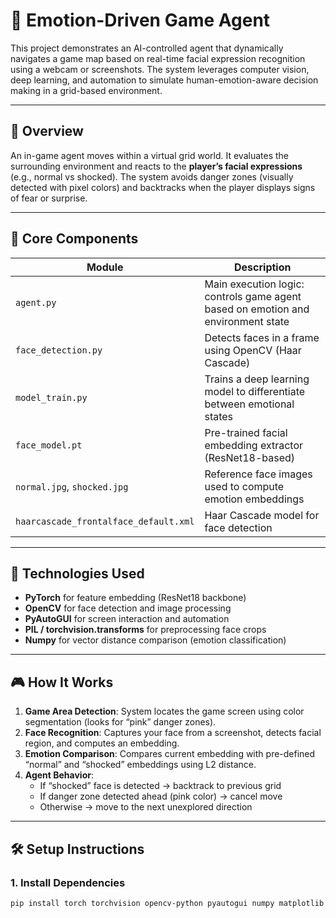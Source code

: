 # 🧠 Emotion-Driven Game Agent

This project demonstrates an AI-controlled agent that dynamically navigates a game map based on real-time facial expression recognition using a webcam or screenshots. The system leverages computer vision, deep learning, and automation to simulate human-emotion-aware decision making in a grid-based environment.

---

## 🚀 Overview

An in-game agent moves within a virtual grid world. It evaluates the surrounding environment and reacts to the **player’s facial expressions** (e.g., normal vs shocked). The system avoids danger zones (visually detected with pixel colors) and backtracks when the player displays signs of fear or surprise.

---

## 🧩 Core Components

| Module               | Description |
|----------------------|-------------|
| `agent.py`           | Main execution logic: controls game agent based on emotion and environment state |
| `face_detection.py`  | Detects faces in a frame using OpenCV (Haar Cascade) |
| `model_train.py`     | Trains a deep learning model to differentiate between emotional states |
| `face_model.pt`      | Pre-trained facial embedding extractor (ResNet18-based) |
| `normal.jpg`, `shocked.jpg` | Reference face images used to compute emotion embeddings |
| `haarcascade_frontalface_default.xml` | Haar Cascade model for face detection |

---

## 🧠 Technologies Used

- **PyTorch** for feature embedding (ResNet18 backbone)
- **OpenCV** for face detection and image processing
- **PyAutoGUI** for screen interaction and automation
- **PIL / torchvision.transforms** for preprocessing face crops
- **Numpy** for vector distance comparison (emotion classification)

---

## 🎮 How It Works

1. **Game Area Detection**: System locates the game screen using color segmentation (looks for “pink” danger zones).
2. **Face Recognition**: Captures your face from a screenshot, detects facial region, and computes an embedding.
3. **Emotion Comparison**: Compares current embedding with pre-defined “normal” and “shocked” embeddings using L2 distance.
4. **Agent Behavior**:
    - If “shocked” face is detected → backtrack to previous grid
    - If danger zone detected ahead (pink color) → cancel move
    - Otherwise → move to the next unexplored direction

---

## 🛠️ Setup Instructions

### 1. Install Dependencies

```bash
pip install torch torchvision opencv-python pyautogui numpy matplotlib pillow
